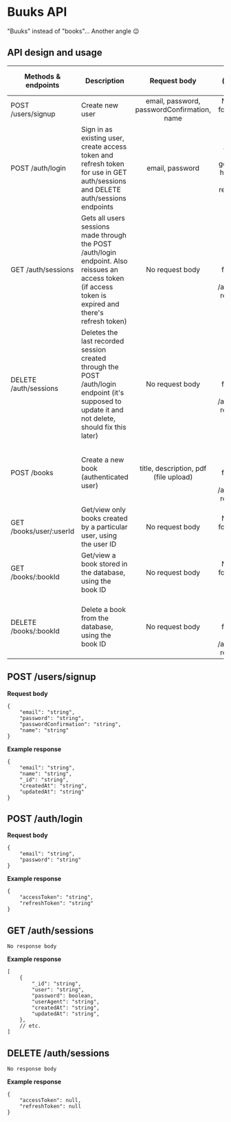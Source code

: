# Buuks API
"Buuks" instead of "books"... Another angle 😉


## API design and usage

|Methods & endpoints|Description|Request body|Auth (access token)|
|--|--|:--:|:--:|
|POST /users/signup|Create new user| email, password, passwordConfirmation, name|No need for access token |
|POST /auth/login|Sign in as existing user, create access token and refresh token for use in GET auth/sessions and DELETE auth/sessions endpoints|email, password|Access token generated here (see sample response)|
|GET /auth/sessions|Gets all users sessions made through the POST /auth/login endpoint. Also reissues an access token (if access token is expired and there's refresh token) |No request body|Use access token from the POST /auth/login response|
|DELETE /auth/sessions|Deletes the last recorded session created through the POST /auth/login endpoint (it's supposed to update it and not delete, should fix this later)|No request body|Use access token from the POST /auth/login response|
|POST /books|Create a new book (authenticated user)|title, description, pdf (file upload)|Use access token from the POST /auth/login response|
|GET /books/user/:userId|Get/view only books created by a particular user, using the user ID|No request body|No need for access token|
|GET /books/:bookId|Get/view a book stored in the database, using the book ID|No request body|No need for access token|
|DELETE /books/:bookId|Delete a book from the database, using the book ID|No request body|Use access token from the POST /auth/login response|

## POST /users/signup
**Request body**
````
{
    "email": "string",
    "password": "string",
    "passwordConfirmation": "string",
    "name": "string"
}
````

**Example response**
````
{
    "email": "string",
    "name": "string",
    "_id": "string",
    "createdAt": "string",
    "updatedAt": "string"
}
````


## POST /auth/login
**Request body**
````
{
    "email": "string",
    "password": "string"
}
````

**Example response**
````
{
    "accessToken": "string",
    "refreshToken": "string"
}
````

## GET /auth/sessions
````
No response body
````

**Example response**
````
[
    {
        "_id": "string",
        "user": "string",
        "password": boolean,
        "userAgent": "string",
        "createdAt": "string",
        "updatedAt": "string",
    },
    // etc.
]
````

## DELETE /auth/sessions
````
No response body
````

**Example response**
````
{
    "accessToken": null,
    "refreshToken": null
}
````



<!--

### POST /books
Request body:
````
{
    "title": "string",
    "description": "string"
}
````
-->

